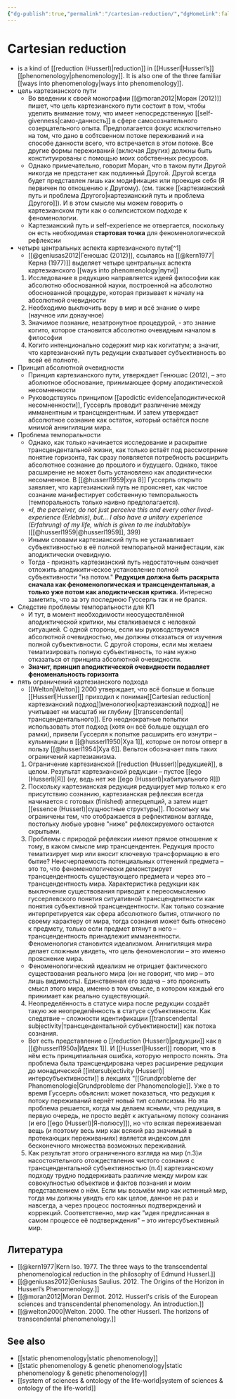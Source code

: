 ```yaml
---
{"dg-publish":true,"permalink":"/cartesian-reduction/","dgHomeLink":false,"dgPassFrontmatter":false}
---
```


# Cartesian reduction
- is a kind of [[reduction (Husserl)|reduction]] in [[Husserl|Husserl’s]] [[phenomenology|phenomenology]]. It is also one of the three familiar [[ways into phenomenology|ways into phenomenology]]. 
- цель картезианского пути
	- Во введении к своей монографии [[@moran2012|Моран (2012)]] пишет, что цель картезианского пути состоит в том, чтобы уделить внимание тому, что имеет непосредственную [[self-givenness|само-данность]] в сфере самосознательного созерцательного опыта. Предполагается фокус исключительно на том, что дано в собтсвенном потоке переживаний и на способе данности всего, что встречается в этом потоке. Все другие формы переживаний (включая Других) должны быть конституированы с помощью моих собственных ресурсов.
	- Однако примечательно, говорит Моран, что в таком пути Другой никогда не предстанет как подлинный Другой. Другой всегда будет представлен лишь как модификация или проекция себя (Я первичен по отношению к Другому). (см. также [[картезианский путь и проблема Другого|картезианский путь и проблема Другого]]). И в этом смысле мы можем говорить о картезианском пути как о солипсистском подходе к феноменологии.
	- Картезианский путь и self-experience не отвергается, поскольку он есть необходимая **стартовая точка** для феноменологической рефлексии
- четыре центральных аспекта картезианского пути[^1]
	- [[@geniusas2012|Генюшас (2012)]], ссылаясь на [[@kern1977|Керна (1977)]] выделяет четыре центральных аспекта картезианского [[ways into phenomenology|пути]]
	1. Исследование в редукцию направляется идеей философии как абсолютно обоснованной науки, построенной на абсолютно обоснованной процедуре, которая призывает к началу на абсолютной очевидности
	2. Необходимо выключить веру в мир и всё знание о мире (научное или донаучное)
	3. Значимое познание, незатронутное процедурой, - это знание когито, которое становится абсолютно очевидным началом в философии
	4. Когито интенционально содержит мир как когитатум; а значит, что картезианский путь редукции схватывает субъективность во всей её полноте.
- Принцип абсолютной очевидности
	- Принцип картезианского пути, утверждает Генюшас (2012), – это аболютное обоснование, принимающее форму аподиктической несомненности
	- Руководствуясь принципом [[apodictic evidence|аподиктической несомненности]], Гуссерль проводит различение между имманентным и трансцендентным. И затем утверждает абсолютное сознание как остаток, который остаётся после мнимой аннигиляции мира. 
- Проблема темпоральности
	- Однако, как только начинается исследование и раскрытие трансцендентальной жизни, как только встаёт под рассмотрение понятие горизонта, так сразу появляется потребность расширить абсолютное сознание до прошлого и будущего. Однако, такое расширение не может быть установлено как аподиктически несомненное. В [[@husserl1959|хуа 8]] Гуссерль открыто заявляет, что картезианский путь не проясняет, как чистое сознание манифестирует собственную темпоральность (темпоральность только наивно предполагается).
	- «*I, the perceiver, do not just perceive this and every other lived-experience (Erlebnis), but… I also have a unitary experience (Erfahrung) of my life, which is given to me indubitably*» ([[@husserl1959|@husserl1959]], 399)
	- Иными словами картезианский путь не устанавливает субъективностью в её полной темпоральной манифестации, как аподиктически очевидную.
	- Тогда - признать картезианский путь недостаточным означает отложить аподикитическое установление полной субъективности "на потом." **Редукция должна быть раскрыта сначала как феноменологическая и трансцендентальная, а только уже потом как аподиктическая критика**. Интересно заметить, что за эту последнюю Гуссерль так и не брался.
- Следстие проблемы темпоральности для КП
	- И тут, в момент необходимости неосуществлённой аподиктической критики, мы сталкиваемся с неловкой ситуацией. С одной стороны, если мы руководствуемся абсолютной очевидностью, мы должны отказаться от изучения полной субъективности. С другой стороны, если мы желаем тематизировать полную субъективность, то нам нужно отказаться от принципа абсолютной очевидности.
	- **Значит, принцип аподиктической очевидности подавляет феноменальность горизонта**
- пять ограничений картезианского подхода
	- [[Welton|Welton]] 2000 утверждает, что всё больше и больше [[Husserl|Husserl]] приходил к пониман[[Cartesian reduction|картезианский подход]]менологию|картезианский подход]] не учитывает ни масштаб ни глубину [[transcendental|трансцендентального]].  Его неоднократные попытки использовать этот подход (хотя он всё больше ощущал его рамки), привели Гуссерля к попытке расширить его изнутри – кульминации в [[@husserl1950|Хуа 1]], которые он потом отверг в пользу [[@husserl1954|Хуа 6]]. Вельтон обозначает пять таких ограничений картезианизма.
	1. Ограничение картезианской [[reduction (Husserl)|редукцией]], в целом. Результат картезианской редукции – пустое [[ego (Husserl)|Я]] (ну, ведь нет же [[ego (Husserl)|хабитуального Я]])
	2. Поскольку картезианская редукция редуцирует мир только к его присутствию сознанию, картезианская рефлексия всегда начинается с готовых (finished) апперцепций, а затем ищет [[essence (Husserl)|сущностные структуры]]. Поскольку мы ограничены тем, что отображается в рефлективном взгляде, постольку любые уровне "ниже" рефлексируемого остаются скрытыми.
	3. Проблемы с природой рефлексии имеют прямое отношение к тому, в каком смысле мир трансцендентен. Редукция просто тематизирует мир или вносит ключевую трансформацию в его бытие? Неисчерпаемость потенциальных оттенений предмета – это то, что феноменологически демонстрирует трансцендентность существующего предмета и через это – трансцендентность мира. Характеристика редукции как выключение существования приводит к переосмыслению гуссерлевского понятия ситуативной трансцендентности как понятия субъективной трансцендентности. Как только сознание интерпретируется как сфера абсолютного бытия, отличного по своему характеру от мира, тогда сознания может быть отнесено к предмету, только если предмет втянут в него – трансцендентность принадлежит имманентности. Феноменология становится идеализмом. Аннигиляция мира делает сложным увидеть, что цель феноменологии – это именно прояснение мира. 
	- Феноменологический идеализм не отрицает фактического существования реального мира (он не говорит, что мир – это лишь видимость). Единственная его задача – это прояснить смысл этого мира, именно в том смысле, в котором каждый его принимает как реально существующий. 
	4. Неопределённость в статусе мира после редукции создаёт такую же неопределённость в статусе субъективности. Как следвтвие – сложности идентификации [[transcendental subjectivity|трансцендентальной субъективности]] как потока сознания.
	- Вот есть представление о [[reduction (Husserl)|редукции]] как в [[@husserl1950a|Идеях 1]]. И [[Husserl|Husserl]] говорит, что в нём есть принципиальная ошибка, которую непросто понять. Эта проблема была трансцендирована через  расширение редукции  до монадической [[intersubjectivity (Husserl)|интерсубъективности]] в лекциях "[[Grundprobleme der Phanomenologie|Grundprobleme der Phanomenologie]]. Уже в то время Гуссерль объяснил: может показаться, что редукция к потоку переживаний вернёт новый тип солипсизма. Но эта проблема решается, когда мы делаем ясными, что редукция, в первую очередь, не просто ведёт к актуальному потоку сознания (и его [[ego (Husserl)|Я-полюсу]]), но что всякая переживаемая вещь (и поэтому весь мир как всякий раз значимый в протекающих переживаниях) является индексом для бесконечного множества возможных переживаний.
	5. Как результат этого ограниченного взгляда на мир (п.3)и насостоятельного отождествления чистого сознания с трансцендентальной субъективностью (п.4) картезианскому подходу трудно поддерживать различие между миром как совокупностью объектиов и  фактов познания и моим представлением о нём. Если мы возьмём мир как истинный мир, тогда мы должны увидть его как целое, данное не раз и навсегда, а через процесс постоянных подтверждений и коррекций. Соответственно, мир как "идея предписанная в самом процессе её подтверждения" – это интерсубъективный мир.




## Литература
- [[@kern1977|Kern Iso. 1977. The three ways to the transcendental phenomenological reduction in the philosophy of Edmund Husserl.]]
- [[@geniusas2012|Geniusas Saulius. 2012. The Origins of the Horizon in Husserl’s Phenomenology.]]
- [[@moran2012|Moran Dermot. 2012. Husserl's crisis of the European sciences and transcendental phenomenology. An introduction.]]
- [[@welton2000|Welton. 2000. The other Husserl. The horizons of transcendental phenomenology.]]


## See also
- [[static phenomenology|static phenomenology]]
- [[static phenomenology & genetic phenomenology|static phenomenology & genetic phenomenology]]
- [[system of sciences & ontology of the life-world|system of sciences & ontology of the life-world]]